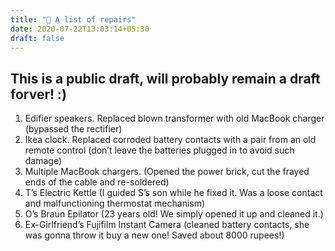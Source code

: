 ```yaml
---
title: "🌱 A list of repairs"
date: 2020-07-22T13:03:14+05:30
draft: false
---
```



## This is a public draft, will probably remain a draft forver! :)

1. Edifier speakers. Replaced blown transformer with old MacBook charger (bypassed the rectifier)
2. Ikea clock. Replaced corroded battery contacts with a pair from an old remote control (don’t leave the batteries plugged in to avoid such damage)
3. Multiple MacBook chargers. (Opened the power brick, cut the frayed ends of the cable and re-soldered)
4. T’s Electric Kettle (I guided S’s son while he fixed it. Was a loose contact and malfunctioning thermostat mechanism)
5. O’s Braun Epilator (23 years old! We simply opened it up and cleaned it.)
6. Ex-Girlfriend’s Fujifilm Instant Camera (cleaned battery contacts, she was gonna throw it buy a new one! Saved about 8000 rupees!)